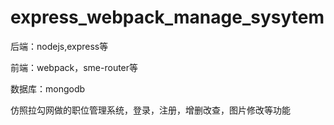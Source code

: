 # express_webpack_manage_sysytem

后端：nodejs,express等

前端：webpack，sme-router等

数据库：mongodb

仿照拉勾网做的职位管理系统，登录，注册，增删改查，图片修改等功能
